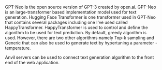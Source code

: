 GPT-Neo is the open source version of GPT-3 created by open.ai. GPT-Neo is an large-transformer based implementation model used for text generation. Hugging Face Transformer is one transformer used in GPT-Neo that contains several packages including one I've used called HappyTransformer. HappyTransformer is used to control and define the algorithm to be used for text prediction. By default, greedy algorithm is used. However, there are two other algorithms namely Top-k sampling and Generic that can also be used to generate text by hypertuning a parameter - temperature. 

Anvil servers can be used to connect text generation algorithm to the front end of the web application. 
